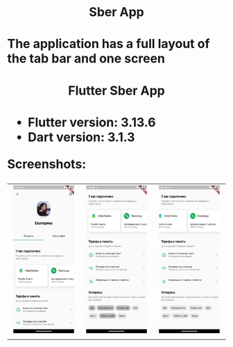 <h1 align="center">Sber App<h1>

The application has a full layout of the tab bar and one screen

<h1 align="center">Flutter Sber App<h1>
  
- Flutter version: 3.13.6
- Dart version: 3.1.3

Screenshots:
<table >
  <tr>
    <td><img src="assets/screenshots/scr2.png" width="170" height="340">
    <td><img src="assets/screenshots/scr1.png" width="170" height="340">
    <td><img src="assets/screenshots/scr3.png" width="170" height="340">
  </tr>
</table>

